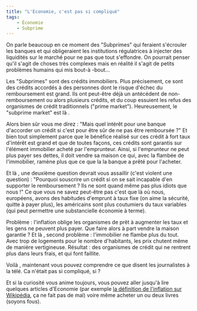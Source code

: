 ```yaml
---
title: "L'Economie, c'est pas si compliqué"
tags:
    - Économie
    - Subprime
---
```


On parle beaucoup en ce moment des "Subprimes" qui feraient s'écrouler les
banques et qui obligeraient les institutions régulatrices à injecter des
liquidités sur le marché pour ne pas que tout s'effondre. On pourrait penser
qu'il s'agit de choses très complexes mais en réalité il s'agit de petits
problèmes humains qui mis bout-à -bout…

Les "Subprimes" sont des crédits immobiliers. Plus précisement, ce sont des
crédits accordés à des personnes dont le risque d'échec du remboursement est
grand. Ils ont peut-être déjà un antécédent de non-remboursement ou alors
plusieurs crédits, et du coup essuient les refus des organismes de crédit
traditionnels ("prime market"). Heureusement, le "subprime market" est là .

Alors bien s&ucirc;r vous me direz&nbsp;: "Mais quel intérêt pour une banque
d'accorder un crédit si c'est pour être s&ucirc;r de ne pas être
remboursée&nbsp;?" Et bien tout simplement parce que le bénéfice réalisé sur ces
crédit à fort taux d'intérêt est grand et que de toutes façons, ces crédits sont
garantis sur l'élément immobilier acheté par l'emprunteur. Ainsi, si
l'emprunteur ne peut plus payer ses dettes, il doit vendre sa maison ce qui,
avec la flambée de l'immobilier, ramène plus que ce que la la banque a prêté
pour l'acheter.

Et là , une deuxième question devrait vous assaillir (c'est violent une
question)&nbsp;: "Pourquoi souscrire un crédit si on se sait incapable d'en
supporter le remboursement&nbsp;? Ils ne sont quand même pas plus idiots que
nous&nbsp;!" Ce que vous ne savez peut-être pas c'est que là où nous, européens,
avons des habitudes d'emprunt à taux fixe (on aime la sécurité, quitte à payer
plus), les américains sont plus coutumiers du taux variables (qui peut permettre
une substancielle économie à terme).

Problème&nbsp;: l'inflation oblige les organismes de prêt à augmenter les taux
et les gens ne peuvent plus payer. Que faire alors à part vendre la maison
garantie&nbsp;? Et là , second problème&nbsp;: l'immobilier ne flambe plus du
tout. Avec trop de logements pour le nombre d'habitants, les prix chutent même
de manière vertigineuse. Résultat&nbsp;: des organismes de crédit qui ne
rentrent plus dans leurs frais, et qui font faillite.

Voilà , maintenant vous pouvez comprendre ce que disent les journalistes à la
télé. Ca n'était pas si compliqué, si&nbsp;?

Et si la curiosité vous anime toujours, vous pouvez aller jusqu'à lire quelques
articles d'Economie (par exemple
[la définition de l'inflation sur Wikipédia](https://fr.wikipedia.org/wiki/Inflation),
ça ne fait pas de mal) voire même acheter un ou deux livres (soyons fous).
